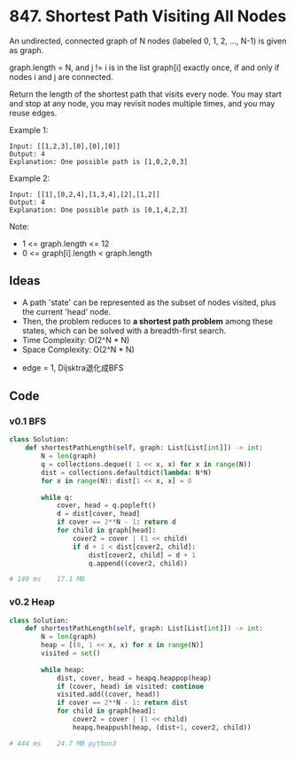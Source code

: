 # 847. Shortest Path Visiting All Nodes


An undirected, connected graph of N nodes (labeled 0, 1, 2, ..., N-1) is given as graph.

graph.length = N, and j != i is in the list graph[i] exactly once, if and only if nodes i and j are connected.

Return the length of the shortest path that visits every node. You may start and stop at any node, you may revisit nodes multiple times, and you may reuse edges.

 

Example 1:

```
Input: [[1,2,3],[0],[0],[0]]
Output: 4
Explanation: One possible path is [1,0,2,0,3]
```

Example 2:

```
Input: [[1],[0,2,4],[1,3,4],[2],[1,2]]
Output: 4
Explanation: One possible path is [0,1,4,2,3]
``` 

Note:

* 1 <= graph.length <= 12
* 0 <= graph[i].length < graph.length

## Ideas

* A path 'state' can be represented as the subset of nodes visited, plus the current 'head' node. 
* Then, the problem reduces to **a shortest path problem** among these states, which can be solved with a breadth-first search.
* Time Complexity: O(2^N * N)
* Space Complexity: O(2^N * N)
- edge = 1, Dijsktra退化成BFS 

## Code

### v0.1 BFS 

``` python
class Solution:
    def shortestPathLength(self, graph: List[List[int]]) -> int:
        N = len(graph)
        q = collections.deque(( 1 << x, x) for x in range(N))
        dist = collections.defaultdict(lambda: N*N)
        for x in range(N): dist[1 << x, x] = 0 
        
        while q:
            cover, head = q.popleft()
            d = dist[cover, head]
            if cover == 2**N - 1: return d
            for child in graph[head]:
                cover2 = cover | (1 << child)
                if d + 1 < dist[cover2, child]:
                    dist[cover2, child] = d + 1
                    q.append((cover2, child))

# 140 ms	17.1 MB    
```

### v0.2 Heap 

``` python
class Solution:
    def shortestPathLength(self, graph: List[List[int]]) -> int:
        N = len(graph)
        heap = [(0, 1 << x, x) for x in range(N)]
        visited = set()
        
        while heap:
            dist, cover, head = heapq.heappop(heap)
            if (cover, head) in visited: continue 
            visited.add((cover, head))
            if cover == 2**N - 1: return dist
            for child in graph[head]:
                cover2 = cover | (1 << child)
                heapq.heappush(heap, (dist+1, cover2, child))

# 444 ms	24.7 MB	python3    
```